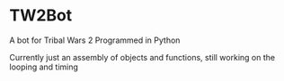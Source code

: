 # TW2Bot
A bot for Tribal Wars 2
Programmed in Python

Currently just an assembly of objects and functions, still working on the looping and timing
